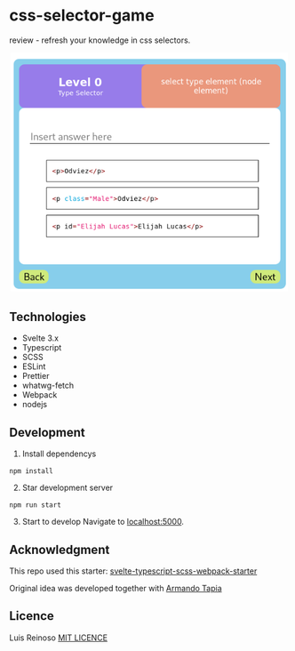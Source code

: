 # css-selector-game 
review - refresh your knowledge in css selectors.

<p align="center">
    <img alt="css selector" style="text-align:center;" src="./img/css-selector-game.png" alt="drawing" width="500"/>
</p>

## Technologies
- Svelte 3.x
- Typescript
- SCSS
- ESLint
- Prettier
- whatwg-fetch
- Webpack
- nodejs

## Development

1. Install dependencys

```console
npm install
```
2. Star development server
```console
npm run start
```
3. Start to develop
Navigate to [localhost:5000](http://localhost:5000).

## Acknowledgment
This repo used this starter: [svelte-typescript-scss-webpack-starter](https://github.com/ritesh404/svelte-typescript-scss-webpack-starter)

Original idea was developed together with [Armando Tapia](https://github.com/Armando115Tapia)

## Licence
Luis Reinoso [MIT LICENCE](LICENCE)